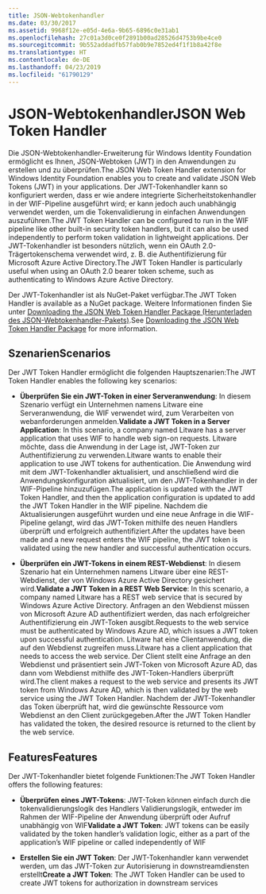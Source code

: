 ```yaml
---
title: JSON-Webtokenhandler
ms.date: 03/30/2017
ms.assetid: 9968f12e-e05d-4e6a-9b65-6896c0e31ab1
ms.openlocfilehash: 27c01a3d0ce0f2891b00ad28526d4753b9be4ce0
ms.sourcegitcommit: 9b552addadfb57fab0b9e7852ed4f1f1b8a42f8e
ms.translationtype: HT
ms.contentlocale: de-DE
ms.lasthandoff: 04/23/2019
ms.locfileid: "61790129"
---
```

# <a name="json-web-token-handler"></a><span data-ttu-id="091e1-102">JSON-Webtokenhandler</span><span class="sxs-lookup"><span data-stu-id="091e1-102">JSON Web Token Handler</span></span>
<span data-ttu-id="091e1-103">Die JSON-Webtokenhandler-Erweiterung für Windows Identity Foundation ermöglicht es Ihnen, JSON-Webtoken (JWT) in den Anwendungen zu erstellen und zu überprüfen.</span><span class="sxs-lookup"><span data-stu-id="091e1-103">The JSON Web Token Handler extension for Windows Identity Foundation enables you to create and validate JSON Web Tokens (JWT) in your applications.</span></span> <span data-ttu-id="091e1-104">Der JWT-Tokenhandler kann so konfiguriert werden, dass er wie andere integrierte Sicherheitstokenhandler in der WIF-Pipeline ausgeführt wird; er kann jedoch auch unabhängig verwendet werden, um die Tokenvalidierung in einfachen Anwendungen auszuführen.</span><span class="sxs-lookup"><span data-stu-id="091e1-104">The JWT Token Handler can be configured to run in the WIF pipeline like other built-in security token handlers, but it can also be used independently to perform token validation in lightweight applications.</span></span> <span data-ttu-id="091e1-105">Der JWT-Tokenhandler ist besonders nützlich, wenn ein OAuth 2.0-Trägertokenschema verwendet wird, z. B. die Authentifizierung für Microsoft Azure Active Directory.</span><span class="sxs-lookup"><span data-stu-id="091e1-105">The JWT Token Handler is particularly useful when using an OAuth 2.0 bearer token scheme, such as authenticating to Windows Azure Active Directory.</span></span>  
  
 <span data-ttu-id="091e1-106">Der JWT-Tokenhandler ist als NuGet-Paket verfügbar.</span><span class="sxs-lookup"><span data-stu-id="091e1-106">The JWT Token Handler is available as a NuGet package.</span></span> <span data-ttu-id="091e1-107">Weitere Informationen finden Sie unter [Downloading the JSON Web Token Handler Package (Herunterladen des JSON-Webtokenhandler-Pakets)](../../../docs/framework/security/downloading-the-json-web-token-handler-package.md).</span><span class="sxs-lookup"><span data-stu-id="091e1-107">See [Downloading the JSON Web Token Handler Package](../../../docs/framework/security/downloading-the-json-web-token-handler-package.md) for more information.</span></span>  
  
## <a name="scenarios"></a><span data-ttu-id="091e1-108">Szenarien</span><span class="sxs-lookup"><span data-stu-id="091e1-108">Scenarios</span></span>  
 <span data-ttu-id="091e1-109">Der JWT Token Handler ermöglicht die folgenden Hauptszenarien:</span><span class="sxs-lookup"><span data-stu-id="091e1-109">The JWT Token Handler enables the following key scenarios:</span></span>  
  
- <span data-ttu-id="091e1-110">**Überprüfen Sie ein JWT-Token in einer Serveranwendung**: In diesem Szenario verfügt ein Unternehmen namens Litware eine Serveranwendung, die WIF verwendet wird, zum Verarbeiten von webanforderungen anmelden.</span><span class="sxs-lookup"><span data-stu-id="091e1-110">**Validate a JWT Token in a Server Application**: In this scenario, a company named Litware has a server application that uses WIF to handle web sign-on requests.</span></span> <span data-ttu-id="091e1-111">Litware möchte, dass die Anwendung in der Lage ist, JWT-Token zur Authentifizierung zu verwenden.</span><span class="sxs-lookup"><span data-stu-id="091e1-111">Litware wants to enable their application to use JWT tokens for authentication.</span></span> <span data-ttu-id="091e1-112">Die Anwendung wird mit dem JWT-Tokenhandler aktualisiert, und anschließend wird die Anwendungskonfiguration aktualisiert, um den JWT-Tokenhandler in der WIF-Pipeline hinzuzufügen.</span><span class="sxs-lookup"><span data-stu-id="091e1-112">The application is updated with the JWT Token Handler, and then the application configuration is updated to add the JWT Token Handler in the WIF pipeline.</span></span> <span data-ttu-id="091e1-113">Nachdem die Aktualisierungen ausgeführt wurden und eine neue Anfrage in die WIF-Pipeline gelangt, wird das JWT-Token mithilfe des neuen Handlers überprüft und erfolgreich authentifiziert.</span><span class="sxs-lookup"><span data-stu-id="091e1-113">After the updates have been made and a new request enters the WIF pipeline, the JWT token is validated using the new handler and successful authentication occurs.</span></span>  
  
- <span data-ttu-id="091e1-114">**Überprüfen ein JWT-Tokens in einem REST-Webdienst**: In diesem Szenario hat ein Unternehmen namens Litware über eine REST-Webdienst, der von Windows Azure Active Directory gesichert wird.</span><span class="sxs-lookup"><span data-stu-id="091e1-114">**Validate a JWT Token in a REST Web Service**: In this scenario, a company named Litware has a REST web service that is secured by Windows Azure Active Directory.</span></span> <span data-ttu-id="091e1-115">Anfragen an den Webdienst müssen von Microsoft Azure AD authentifiziert werden, das nach erfolgreicher Authentifizierung ein JWT-Token ausgibt.</span><span class="sxs-lookup"><span data-stu-id="091e1-115">Requests to the web service must be authenticated by Windows Azure AD, which issues a JWT token upon successful authentication.</span></span> <span data-ttu-id="091e1-116">Litware hat eine Clientanwendung, die auf den Webdienst zugreifen muss.</span><span class="sxs-lookup"><span data-stu-id="091e1-116">Litware has a client application that needs to access the web service.</span></span> <span data-ttu-id="091e1-117">Der Client stellt eine Anfrage an den Webdienst und präsentiert sein JWT-Token von Microsoft Azure AD, das dann vom Webdienst mithilfe des JWT-Token-Handlers überprüft wird.</span><span class="sxs-lookup"><span data-stu-id="091e1-117">The client makes a request to the web service and presents its JWT token from Windows Azure AD, which is then validated by the web service using the JWT Token Handler.</span></span> <span data-ttu-id="091e1-118">Nachdem der JWT-Tokenhandler das Token überprüft hat, wird die gewünschte Ressource vom Webdienst an den Client zurückgegeben.</span><span class="sxs-lookup"><span data-stu-id="091e1-118">After the JWT Token Handler has validated the token, the desired resource is returned to the client by the web service.</span></span>  
  
## <a name="features"></a><span data-ttu-id="091e1-119">Features</span><span class="sxs-lookup"><span data-stu-id="091e1-119">Features</span></span>  
 <span data-ttu-id="091e1-120">Der JWT-Tokenhandler bietet folgende Funktionen:</span><span class="sxs-lookup"><span data-stu-id="091e1-120">The JWT Token Handler offers the following features:</span></span>  
  
- <span data-ttu-id="091e1-121">**Überprüfen eines JWT-Tokens**: JWT-Token können einfach durch die tokenvalidierungslogik des Handlers Validierungslogik, entweder im Rahmen der WIF-Pipeline der Anwendung überprüft oder Aufruf unabhängig von WIF</span><span class="sxs-lookup"><span data-stu-id="091e1-121">**Validate a JWT Token**: JWT tokens can be easily validated by the token handler’s validation logic, either as a part of the application’s WIF pipeline or called independently of WIF</span></span>  
  
- <span data-ttu-id="091e1-122">**Erstellen Sie ein JWT Token**: Der JWT-Tokenhandler kann verwendet werden, um das JWT-Token zur Autorisierung in downstreamdiensten erstellt</span><span class="sxs-lookup"><span data-stu-id="091e1-122">**Create a JWT Token**: The JWT Token Handler can be used to create JWT tokens for authorization in downstream services</span></span>
